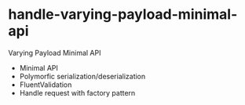 # handle-varying-payload-minimal-api
Varying Payload Minimal API

- Minimal API
- Polymorfic serialization/deserialization
- FluentValidation
- Handle request with factory pattern
